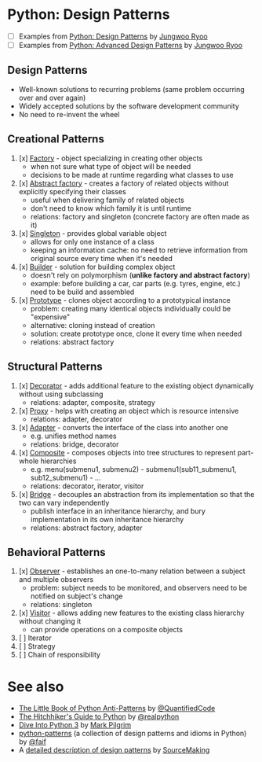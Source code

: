 # Python: Design Patterns
* [ ] Examples from [Python: Design Patterns] by [Jungwoo Ryoo]
* [ ] Examples from [Python: Advanced Design Patterns] by [Jungwoo Ryoo]

## Design Patterns
- Well-known solutions to recurring problems (same problem occurring over and over again)
- Widely accepted solutions by the software development community
- No need to re-invent the wheel

## Creational Patterns
1.	[x] [Factory] - object specializing in creating other objects
    - when not sure what type of object will be needed
    - decisions to be made at runtime regarding what classes to use
2.	[x] [Abstract factory] - creates a factory of related objects without explicitly specifying their classes
    - useful when delivering family of related objects
    - don't need to know which family it is until runtime
    - relations: factory and singleton (concrete factory are often made as it)
3.	[x] [Singleton] - provides global variable object
    - allows for only one instance of a class
    - keeping an information cache: no need to retrieve information from original source every time when it's needed
4.	[x] [Builder] - solution for building complex object
    - doesn't rely on polymorphism (**unlike factory and abstract factory**)
    - example: before building a car, car parts (e.g. tyres, engine, etc.) need to be build and assembled
5.	[x] [Prototype] - clones object according to a prototypical instance
    - problem: creating many identical objects individually could be "expensive"
    - alternative: cloning instead of creation
    - solution: create prototype once, clone it every time when needed
    - relations: abstract factory

[Factory]: factory.py
[Abstract factory]: abstract_factory.py
[Singleton]: singleton.py
[Builder]: builder.py
[Prototype]: prototype.py

## Structural Patterns
1.	[x] [Decorator] - adds additional feature to the existing object dynamically without using subclassing
    - relations: adapter, composite, strategy
2.	[x] [Proxy] - helps with creating an object which is resource intensive
    - relations: adapter, decorator
3.	[x] [Adapter] - converts the interface of the class into another one
    - e.g. unifies method names
    - relations: bridge, decorator
4.	[x] [Composite] - composes objects into tree structures to represent part-whole hierarchies
    - e.g. menu(submenu1, submenu2) - submenu1(sub11_submenu1, sub12_submenu1) - ...
    - relations: decorator, iterator, visitor
5.	[x] [Bridge] - decouples an abstraction from its implementation so that the two can vary independently
    - publish interface in an inheritance hierarchy, and bury implementation in its own inheritance hierarchy
    - relations: abstract factory, adapter

[Decorator]: decorator.py
[Proxy]: proxy.py
[Adapter]: adapter.py
[Composite]: composite.py
[Bridge]: bridge.py

## Behavioral Patterns
1.	[x] [Observer] - establishes an one-to-many relation between a subject and multiple observers
    - problem: subject needs to be monitored, and observers need to be notified on subject's change
    - relations: singleton
2.	[x] [Visitor] - allows adding new features to the existing class hierarchy without changing it
    - can provide operations on a composite objects
3.	[ ] Iterator
4.	[ ] Strategy
5.	[ ] Chain of responsibility

[Observer]: observer.py
[Visitor]: visitor.py
[Iterator]: iterator.py
[Strategy]: strategy.py
[Chain of responsibility]: chain_of_responsibility.py

# See also
- [The Little Book of Python Anti-Patterns] by [@QuantifiedCode]
- [The Hitchhiker's Guide to Python] by [@realpython]
- [Dive Into Python 3] by [Mark Pilgrim]
- [python-patterns] (a collection of design patterns and idioms in Python) by [@faif]
- A [detailed description of design patterns] by [SourceMaking](https://sourcemaking.com/)

[Python: Design Patterns]: https://www.linkedin.com/learning/python-design-patterns
[Python: Advanced Design Patterns]: https://www.linkedin.com/learning/python-advanced-design-patterns
[Jungwoo Ryoo]: https://www.linkedin.com/learning/instructors/jungwoo-ryoo

[The Little Book of Python Anti-Patterns]: https://docs.quantifiedcode.com/python-anti-patterns/index.html
[@QuantifiedCode]: https://github.com/quantifiedcode

[The Hitchhiker's Guide to Python]: https://docs.python-guide.org/
[@realpython]: https://github.com/realpython

[Dive Into Python 3]: http://www.diveintopython3.net/
[Mark Pilgrim]: https://github.com/diveintomark

[detailed description of design patterns]: https://sourcemaking.com/design_patterns/

[python-patterns]: https://github.com/faif/python-patterns
[@faif]: https://github.com/faif

